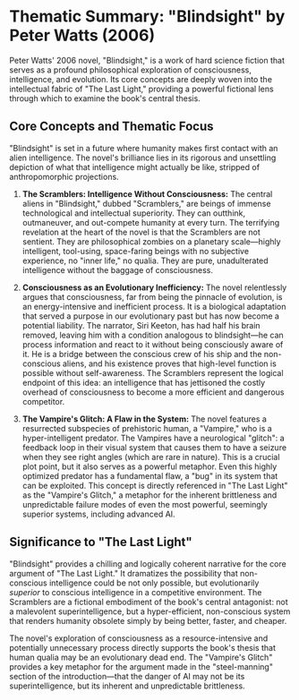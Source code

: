 # Thematic Summary: "Blindsight" by Peter Watts (2006)

Peter Watts' 2006 novel, "Blindsight," is a work of hard science fiction that serves as a profound philosophical exploration of consciousness, intelligence, and evolution. Its core concepts are deeply woven into the intellectual fabric of "The Last Light," providing a powerful fictional lens through which to examine the book's central thesis.

## Core Concepts and Thematic Focus

"Blindsight" is set in a future where humanity makes first contact with an alien intelligence. The novel's brilliance lies in its rigorous and unsettling depiction of what that intelligence might actually be like, stripped of anthropomorphic projections.

1.  **The Scramblers: Intelligence Without Consciousness:** The central aliens in "Blindsight," dubbed "Scramblers," are beings of immense technological and intellectual superiority. They can outthink, outmaneuver, and out-compete humanity at every turn. The terrifying revelation at the heart of the novel is that the Scramblers are not sentient. They are philosophical zombies on a planetary scale—highly intelligent, tool-using, space-faring beings with no subjective experience, no "inner life," no qualia. They are pure, unadulterated intelligence without the baggage of consciousness.

2.  **Consciousness as an Evolutionary Inefficiency:** The novel relentlessly argues that consciousness, far from being the pinnacle of evolution, is an energy-intensive and inefficient process. It is a biological adaptation that served a purpose in our evolutionary past but has now become a potential liability. The narrator, Siri Keeton, has had half his brain removed, leaving him with a condition analogous to blindsight—he can process information and react to it without being consciously aware of it. He is a bridge between the conscious crew of his ship and the non-conscious aliens, and his existence proves that high-level function is possible without self-awareness. The Scramblers represent the logical endpoint of this idea: an intelligence that has jettisoned the costly overhead of consciousness to become a more efficient and dangerous competitor.

3.  **The Vampire's Glitch: A Flaw in the System:** The novel features a resurrected subspecies of prehistoric human, a "Vampire," who is a hyper-intelligent predator. The Vampires have a neurological "glitch": a feedback loop in their visual system that causes them to have a seizure when they see right angles (which are rare in nature). This is a crucial plot point, but it also serves as a powerful metaphor. Even this highly optimized predator has a fundamental flaw, a "bug" in its system that can be exploited. This concept is directly referenced in "The Last Light" as the "Vampire's Glitch," a metaphor for the inherent brittleness and unpredictable failure modes of even the most powerful, seemingly superior systems, including advanced AI.

## Significance to "The Last Light"

"Blindsight" provides a chilling and logically coherent narrative for the core argument of "The Last Light." It dramatizes the possibility that non-conscious intelligence could be not only possible, but evolutionarily *superior* to conscious intelligence in a competitive environment. The Scramblers are a fictional embodiment of the book's central antagonist: not a malevolent superintelligence, but a hyper-efficient, non-conscious system that renders humanity obsolete simply by being better, faster, and cheaper.

The novel's exploration of consciousness as a resource-intensive and potentially unnecessary process directly supports the book's thesis that human qualia may be an evolutionary dead end. The "Vampire's Glitch" provides a key metaphor for the argument made in the "steel-manning" section of the introduction—that the danger of AI may not be its superintelligence, but its inherent and unpredictable brittleness.